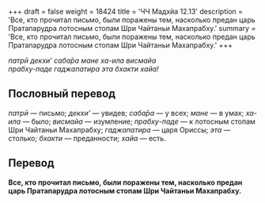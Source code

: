 +++
draft = false
weight = 18424
title = 'ЧЧ Мадхйа 12.13'
description = 'Все, кто прочитал письмо, были поражены тем, насколько предан царь Пратапарудра лотосным стопам Шри Чайтаньи Махапрабху.'
summary = 'Все, кто прочитал письмо, были поражены тем, насколько предан царь Пратапарудра лотосным стопам Шри Чайтаньи Махапрабху.'
+++

_патрӣ декхи’ саба̄ра мане ха-ила висмайа  
прабху-паде гаджапатира эта бхакти хайа!_

## Пословный перевод

_патрӣ_ — письмо; _декхи’_ — увидев; _саба̄ра_ — у всех; _мане_ — в умах; _ха_\-_ила_ — было; _висмайа_ — изумление; _прабху_\-_паде_ — к лотосным стопам Шри Чайтаньи Махапрабху; _гаджапатира_ — царя Ориссы; _эта_ — столько; _бхакти_ — преданности; _хайа_ — есть.

## Перевод

**Все, кто прочитал письмо, были поражены тем, насколько предан царь Пратапарудра лотосным стопам Шри Чайтаньи Махапрабху.**
